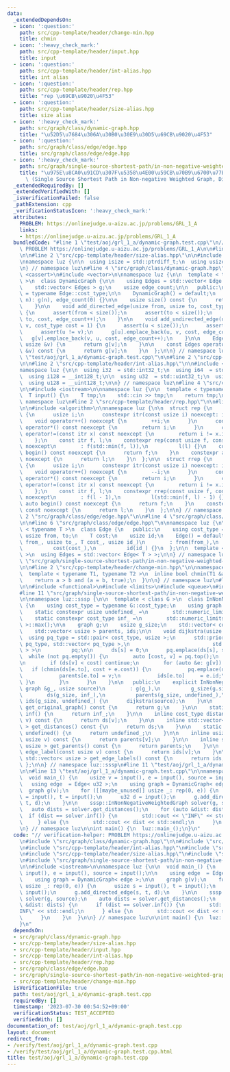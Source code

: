```yaml
---
data:
  _extendedDependsOn:
  - icon: ':question:'
    path: src/cpp-template/header/change-min.hpp
    title: chmin
  - icon: ':heavy_check_mark:'
    path: src/cpp-template/header/input.hpp
    title: input
  - icon: ':question:'
    path: src/cpp-template/header/int-alias.hpp
    title: int alias
  - icon: ':question:'
    path: src/cpp-template/header/rep.hpp
    title: "rep \u69CB\u9020\u4F53"
  - icon: ':question:'
    path: src/cpp-template/header/size-alias.hpp
    title: size alias
  - icon: ':heavy_check_mark:'
    path: src/graph/class/dynamic-graph.hpp
    title: "\u52D5\u7684\u306A\u30B0\u30E9\u30D5\u69CB\u9020\u4F53"
  - icon: ':question:'
    path: src/graph/class/edge/edge.hpp
    title: src/graph/class/edge/edge.hpp
  - icon: ':heavy_check_mark:'
    path: src/graph/single-source-shortest-path/in-non-negative-weighted-graph.hpp
    title: "\u975E\u8CA0\u91CD\u307F\u5358\u4E00\u59CB\u70B9\u6700\u77ED\u7D4C\u8DEF\
      \ (Single Source Shortest Path in Non-negative Weighted Graph, Dijkstra's Algorithm)"
  _extendedRequiredBy: []
  _extendedVerifiedWith: []
  _isVerificationFailed: false
  _pathExtension: cpp
  _verificationStatusIcon: ':heavy_check_mark:'
  attributes:
    PROBLEM: https://onlinejudge.u-aizu.ac.jp/problems/GRL_1_A
    links:
    - https://onlinejudge.u-aizu.ac.jp/problems/GRL_1_A
  bundledCode: "#line 1 \"test/aoj/grl_1_a/dynamic-graph.test.cpp\"\n// verification-helper:\
    \ PROBLEM https://onlinejudge.u-aizu.ac.jp/problems/GRL_1_A\n\n#line 2 \"src/graph/class/dynamic-graph.hpp\"\
    \n\n#line 2 \"src/cpp-template/header/size-alias.hpp\"\n\n#include <cstddef>\n\
    \nnamespace luz {\n\n  using isize = std::ptrdiff_t;\n  using usize = std::size_t;\n\
    \n} // namespace luz\n#line 4 \"src/graph/class/dynamic-graph.hpp\"\n\n#include\
    \ <cassert>\n#include <vector>\n\nnamespace luz {\n\n  template < typename Edge\
    \ >\n  class DynamicGraph {\n\n    using Edges = std::vector< Edge >;\n\n   protected:\n\
    \    std::vector< Edges > g;\n    usize edge_count;\n\n   public:\n    using cost_type\
    \ = typename Edge::cost_type;\n\n    DynamicGraph() = default;\n    explicit DynamicGraph(usize\
    \ n): g(n), edge_count(0) {}\n\n    usize size() const {\n      return g.size();\n\
    \    }\n\n    void add_directed_edge(usize from, usize to, cost_type cost = 1)\
    \ {\n      assert(from < size());\n      assert(to < size());\n      g[from].emplace_back(from,\
    \ to, cost, edge_count++);\n    }\n\n    void add_undirected_edge(usize u, usize\
    \ v, cost_type cost = 1) {\n      assert(u < size());\n      assert(v < size());\n\
    \      assert(u != v);\n      g[u].emplace_back(u, v, cost, edge_count);\n   \
    \   g[v].emplace_back(v, u, cost, edge_count++);\n    }\n\n    Edges operator[](const\
    \ usize &v) {\n      return g[v];\n    }\n\n    const Edges operator[](const usize\
    \ &v) const {\n      return g[v];\n    }\n  };\n\n} // namespace luz\n#line 4\
    \ \"test/aoj/grl_1_a/dynamic-graph.test.cpp\"\n\n#line 2 \"src/cpp-template/header/input.hpp\"\
    \n\n#line 2 \"src/cpp-template/header/int-alias.hpp\"\n\n#include <cstdint>\n\n\
    namespace luz {\n\n  using i32  = std::int32_t;\n  using i64  = std::int64_t;\n\
    \  using i128 = __int128_t;\n\n  using u32  = std::uint32_t;\n  using u64  = std::uint64_t;\n\
    \  using u128 = __uint128_t;\n\n} // namespace luz\n#line 4 \"src/cpp-template/header/input.hpp\"\
    \n\n#include <iostream>\n\nnamespace luz {\n\n  template < typename T = i64 >\n\
    \  T input() {\n    T tmp;\n    std::cin >> tmp;\n    return tmp;\n  }\n\n} //\
    \ namespace luz\n#line 2 \"src/cpp-template/header/rep.hpp\"\n\n#line 4 \"src/cpp-template/header/rep.hpp\"\
    \n\n#include <algorithm>\n\nnamespace luz {\n\n  struct rep {\n    struct itr\
    \ {\n      usize i;\n      constexpr itr(const usize i) noexcept: i(i) {}\n  \
    \    void operator++() noexcept {\n        ++i;\n      }\n      constexpr usize\
    \ operator*() const noexcept {\n        return i;\n      }\n      constexpr bool\
    \ operator!=(const itr x) const noexcept {\n        return i != x.i;\n      }\n\
    \    };\n    const itr f, l;\n    constexpr rep(const usize f, const usize l)\
    \ noexcept\n        : f(std::min(f, l)),\n          l(l) {}\n    constexpr auto\
    \ begin() const noexcept {\n      return f;\n    }\n    constexpr auto end() const\
    \ noexcept {\n      return l;\n    }\n  };\n\n  struct rrep {\n    struct itr\
    \ {\n      usize i;\n      constexpr itr(const usize i) noexcept: i(i) {}\n  \
    \    void operator++() noexcept {\n        --i;\n      }\n      constexpr usize\
    \ operator*() const noexcept {\n        return i;\n      }\n      constexpr bool\
    \ operator!=(const itr x) const noexcept {\n        return i != x.i;\n      }\n\
    \    };\n    const itr f, l;\n    constexpr rrep(const usize f, const usize l)\
    \ noexcept\n        : f(l - 1),\n          l(std::min(f, l) - 1) {}\n    constexpr\
    \ auto begin() const noexcept {\n      return f;\n    }\n    constexpr auto end()\
    \ const noexcept {\n      return l;\n    }\n  };\n\n} // namespace luz\n#line\
    \ 2 \"src/graph/class/edge/edge.hpp\"\n\n#line 4 \"src/graph/class/edge/edge.hpp\"\
    \n\n#line 6 \"src/graph/class/edge/edge.hpp\"\n\nnamespace luz {\n\n  template\
    \ < typename T >\n  class Edge {\n   public:\n    using cost_type = T;\n\n   \
    \ usize from, to;\n    T cost;\n    usize id;\n    Edge() = default;\n    Edge(usize\
    \ from_, usize to_, T cost_, usize id_)\n        : from(from_),\n          to(to_),\n\
    \          cost(cost_),\n          id(id_) {}\n  };\n\n  template < typename T\
    \ >\n  using Edges = std::vector< Edge< T > >;\n\n} // namespace luz\n#line 2\
    \ \"src/graph/single-source-shortest-path/in-non-negative-weighted-graph.hpp\"\
    \n\n#line 2 \"src/cpp-template/header/change-min.hpp\"\n\nnamespace luz {\n\n\
    \  template < typename T1, typename T2 >\n  inline bool chmin(T1 &a, T2 b) {\n\
    \    return a > b and (a = b, true);\n  }\n\n} // namespace luz\n#line 5 \"src/graph/single-source-shortest-path/in-non-negative-weighted-graph.hpp\"\
    \n\n#include <functional>\n#include <limits>\n#include <queue>\n#include <utility>\n\
    #line 11 \"src/graph/single-source-shortest-path/in-non-negative-weighted-graph.hpp\"\
    \n\nnamespace luz::sssp {\n\n  template < class G >\n  class InNonNegativeWeightedGraph\
    \ {\n    using cost_type = typename G::cost_type;\n    using graph     = G;\n\n\
    \    static constexpr usize undefined_ =\n        std::numeric_limits< usize >::max();\n\
    \    static constexpr cost_type inf_ =\n        std::numeric_limits< cost_type\
    \ >::max();\n\n    graph g;\n    usize g_size;\n    std::vector< cost_type > ds;\n\
    \    std::vector< usize > parents, ids;\n\n    void dijkstra(usize s) {\n    \
    \  using pq_type = std::pair< cost_type, usize >;\n      std::priority_queue<\
    \ pq_type, std::vector< pq_type >,\n                           std::greater< pq_type\
    \ > >\n          pq;\n\n      ds[s] = 0;\n      pq.emplace(ds[s], s);\n\n    \
    \  while (not pq.empty()) {\n        auto [cost, v] = pq.top();\n        pq.pop();\n\
    \n        if (ds[v] < cost) continue;\n        for (auto &e: g[v]) {\n       \
    \   if (chmin(ds[e.to], cost + e.cost)) {\n            pq.emplace(ds[e.to], e.to);\n\
    \            parents[e.to] = v;\n            ids[e.to]     = e.id;\n         \
    \ }\n        }\n      }\n    }\n\n   public:\n    explicit InNonNegativeWeightedGraph(const\
    \ graph &g_, usize source)\n        : g(g_),\n          g_size(g.size()),\n  \
    \        ds(g_size, inf_),\n          parents(g_size, undefined_),\n         \
    \ ids(g_size, undefined_) {\n      dijkstra(source);\n    }\n\n    inline graph\
    \ get_original_graph() const {\n      return g;\n    }\n\n    static inline cost_type\
    \ inf() {\n      return inf_;\n    }\n\n    inline cost_type distance(const usize\
    \ v) const {\n      return ds[v];\n    }\n\n    inline std::vector< cost_type\
    \ > get_distances() const {\n      return ds;\n    }\n\n    static inline usize\
    \ undefined() {\n      return undefined_;\n    }\n\n    inline usize parent(const\
    \ usize v) const {\n      return parents[v];\n    }\n\n    inline std::vector<\
    \ usize > get_parents() const {\n      return parents;\n    }\n\n    inline usize\
    \ edge_label(const usize v) const {\n      return ids[v];\n    }\n\n    inline\
    \ std::vector< usize > get_edge_labels() const {\n      return ids;\n    }\n \
    \ };\n\n} // namespace luz::sssp\n#line 11 \"test/aoj/grl_1_a/dynamic-graph.test.cpp\"\
    \n\n#line 13 \"test/aoj/grl_1_a/dynamic-graph.test.cpp\"\n\nnamespace luz {\n\n\
    \  void main_() {\n    usize v = input(), e = input(), source = input();\n\n \
    \   using edge  = Edge< u32 >;\n    using graph = DynamicGraph< edge >;\n\n  \
    \  graph g(v);\n    for ([[maybe_unused]] usize _: rep(0, e)) {\n      usize s\
    \ = input(), t = input();\n      u32 d = input();\n      g.add_directed_edge(s,\
    \ t, d);\n    }\n\n    sssp::InNonNegativeWeightedGraph solver(g, source);\n \
    \   auto dists = solver.get_distances();\n    for (auto &dist: dists) {\n    \
    \  if (dist == solver.inf()) {\n        std::cout << \"INF\" << std::endl;\n \
    \     } else {\n        std::cout << dist << std::endl;\n      }\n    }\n  }\n\
    \n} // namespace luz\n\nint main() {\n  luz::main_();\n}\n"
  code: "// verification-helper: PROBLEM https://onlinejudge.u-aizu.ac.jp/problems/GRL_1_A\n\
    \n#include \"src/graph/class/dynamic-graph.hpp\"\n\n#include \"src/cpp-template/header/input.hpp\"\
    \n#include \"src/cpp-template/header/int-alias.hpp\"\n#include \"src/cpp-template/header/rep.hpp\"\
    \n#include \"src/cpp-template/header/size-alias.hpp\"\n#include \"src/graph/class/edge/edge.hpp\"\
    \n#include \"src/graph/single-source-shortest-path/in-non-negative-weighted-graph.hpp\"\
    \n\n#include <iostream>\n\nnamespace luz {\n\n  void main_() {\n    usize v =\
    \ input(), e = input(), source = input();\n\n    using edge  = Edge< u32 >;\n\
    \    using graph = DynamicGraph< edge >;\n\n    graph g(v);\n    for ([[maybe_unused]]\
    \ usize _: rep(0, e)) {\n      usize s = input(), t = input();\n      u32 d =\
    \ input();\n      g.add_directed_edge(s, t, d);\n    }\n\n    sssp::InNonNegativeWeightedGraph\
    \ solver(g, source);\n    auto dists = solver.get_distances();\n    for (auto\
    \ &dist: dists) {\n      if (dist == solver.inf()) {\n        std::cout << \"\
    INF\" << std::endl;\n      } else {\n        std::cout << dist << std::endl;\n\
    \      }\n    }\n  }\n\n} // namespace luz\n\nint main() {\n  luz::main_();\n\
    }\n"
  dependsOn:
  - src/graph/class/dynamic-graph.hpp
  - src/cpp-template/header/size-alias.hpp
  - src/cpp-template/header/input.hpp
  - src/cpp-template/header/int-alias.hpp
  - src/cpp-template/header/rep.hpp
  - src/graph/class/edge/edge.hpp
  - src/graph/single-source-shortest-path/in-non-negative-weighted-graph.hpp
  - src/cpp-template/header/change-min.hpp
  isVerificationFile: true
  path: test/aoj/grl_1_a/dynamic-graph.test.cpp
  requiredBy: []
  timestamp: '2023-07-30 00:54:52+09:00'
  verificationStatus: TEST_ACCEPTED
  verifiedWith: []
documentation_of: test/aoj/grl_1_a/dynamic-graph.test.cpp
layout: document
redirect_from:
- /verify/test/aoj/grl_1_a/dynamic-graph.test.cpp
- /verify/test/aoj/grl_1_a/dynamic-graph.test.cpp.html
title: test/aoj/grl_1_a/dynamic-graph.test.cpp
---
```

